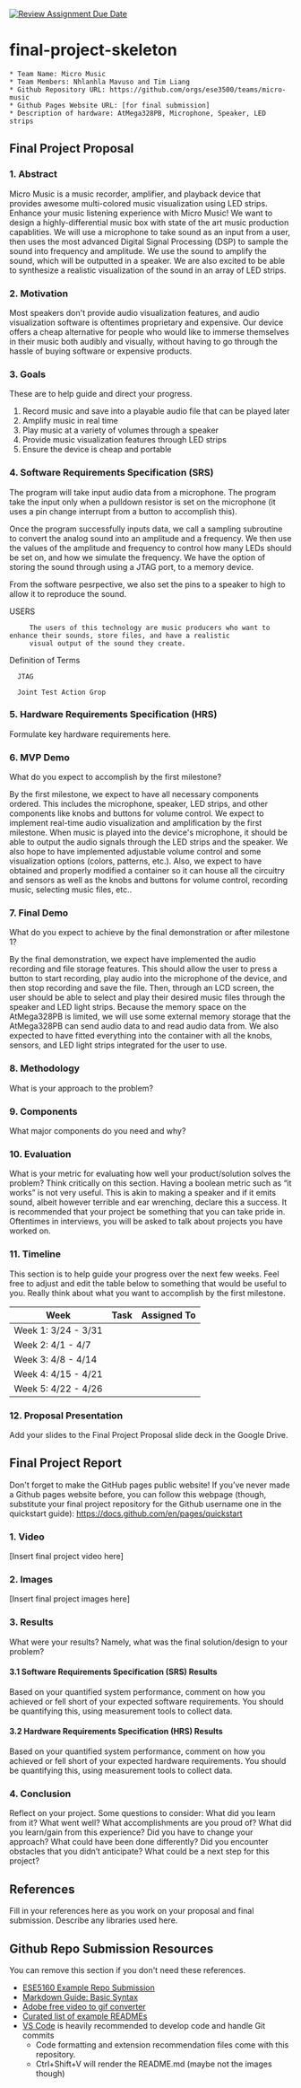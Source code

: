 [![Review Assignment Due Date](https://classroom.github.com/assets/deadline-readme-button-24ddc0f5d75046c5622901739e7c5dd533143b0c8e959d652212380cedb1ea36.svg)](https://classroom.github.com/a/2TmiRqwI)
# final-project-skeleton

    * Team Name: Micro Music
    * Team Members: Nhlanhla Mavuso and Tim Liang
    * Github Repository URL: https://github.com/orgs/ese3500/teams/micro-music
    * Github Pages Website URL: [for final submission]
    * Description of hardware: AtMega328PB, Microphone, Speaker, LED strips

## Final Project Proposal

### 1. Abstract

Micro Music is a music recorder, amplifier, and playback device that provides awesome multi-colored music visualization using LED strips. Enhance your music listening experience with Micro Music! We want to design a highly-differential music box with state of the art music production capablities.  We will use a microphone to take sound as an input from a user, then uses the most advanced Digital Signal Processing (DSP) to sample the sound into frequency and amplitude. We use the sound to amplify the sound, which will be outputted in a speaker. We are also excited to be able to synthesize a realistic visualization of the sound in an array of LED strips.

### 2. Motivation

Most speakers don't provide audio visualization features, and audio visualization software is oftentimes proprietary and expensive. 
Our device offers a cheap alternative for people who would like to immerse themselves in their music both audibly and visually, 
without having to go through the hassle of buying software or expensive products.

### 3. Goals

These are to help guide and direct your progress.

<ol>
   <li>Record music and save into a playable audio file that can be played later</li>
   <li>Amplify music in real time</li>
   <li>Play music at a variety of volumes through a speaker</li>
   <li>Provide music visualization features through LED strips</li>
   <li>Ensure the device is cheap and portable</li>
</ol>

### 4. Software Requirements Specification (SRS)

The program will take input audio data from a microphone. The program take the input only when a 
pulldown resistor is set on the microphone (it uses a pin change interrupt from a button to accomplish this). 

Once the program successfully inputs data, we call a sampling subroutine to convert the analog sound into 
an amplitude and a frequency. We then use the values of the amplitude and frequency to control how many LEDs should be set on,
and how we simulate the frequency. We have the option of storing the sound through using a JTAG port, to a memory device. 

From the software pesrpective, we also set the pins to a speaker to high to allow it to reproduce the sound.

 USERS 

         The users of this technology are music producers who want to enhance their sounds, store files, and have a realistic
         visual output of the sound they create. 

Definition of Terms
     
      JTAG 

      Joint Test Action Grop
         

      

### 5. Hardware Requirements Specification (HRS)

Formulate key hardware requirements here.

### 6. MVP Demo

What do you expect to accomplish by the first milestone?

By the first milestone, we expect to have all necessary components ordered. This includes the microphone, speaker, LED strips, and other components like knobs and buttons for volume control. 
We expect to implement real-time audio visualization and amplification by the first milestone. When music is played into the device's microphone, it should be able to output the audio signals through the LED strips and the speaker. We also hope to have implemented adjustable volume control and some visualization options (colors, patterns, etc.). Also, we expect to have obtained and properly modified a container so it can house all the circuitry and sensors as well as the knobs and buttons for volume control, recording music, selecting music files, etc..

### 7. Final Demo

What do you expect to achieve by the final demonstration or after milestone 1?

By the final demonstration, we expect have implemented the audio recording and file storage features. This should allow the user to press a button to start recording, play audio into the microphone of the device, and then stop recording and save the file. Then, through an LCD screen, the user should be able to select and play their desired music files through the speaker and LED light strips. Because the memory space on the AtMega328PB is limited, we will use some external memory storage that the AtMega328PB can send audio data to and read audio data from. We also expected to have fitted everything into the container with all the knobs, sensors, and LED light strips integrated for the user to use.  

### 8. Methodology

What is your approach to the problem?

### 9. Components

What major components do you need and why?

### 10. Evaluation

What is your metric for evaluating how well your product/solution solves the problem? Think critically on this section. Having a boolean metric such as “it works” is not very useful. This is akin to making a speaker and if it emits sound, albeit however terrible and ear wrenching, declare this a success.
It is recommended that your project be something that you can take pride in. Oftentimes in interviews, you will be asked to talk about projects you have worked on.

### 11. Timeline

This section is to help guide your progress over the next few weeks. Feel free to adjust and edit the table below to something that would be useful to you. Really think about what you want to accomplish by the first milestone.

| **Week**            | **Task** | **Assigned To**    |
|----------           |--------- |------------------- |
| Week 1: 3/24 - 3/31 |          |                    |
| Week 2: 4/1 - 4/7   |          |                    |
| Week 3: 4/8 - 4/14  |          |                    |
| Week 4: 4/15 - 4/21 |          |                    |
| Week 5: 4/22 - 4/26 |          |                    |

### 12. Proposal Presentation

Add your slides to the Final Project Proposal slide deck in the Google Drive.

## Final Project Report

Don't forget to make the GitHub pages public website!
If you’ve never made a Github pages website before, you can follow this webpage (though, substitute your final project repository for the Github username one in the quickstart guide):  <https://docs.github.com/en/pages/quickstart>

### 1. Video

[Insert final project video here]

### 2. Images

[Insert final project images here]

### 3. Results

What were your results? Namely, what was the final solution/design to your problem?

#### 3.1 Software Requirements Specification (SRS) Results

Based on your quantified system performance, comment on how you achieved or fell short of your expected software requirements. You should be quantifying this, using measurement tools to collect data.

#### 3.2 Hardware Requirements Specification (HRS) Results

Based on your quantified system performance, comment on how you achieved or fell short of your expected hardware requirements. You should be quantifying this, using measurement tools to collect data.

### 4. Conclusion

Reflect on your project. Some questions to consider: What did you learn from it? What went well? What accomplishments are you proud of? What did you learn/gain from this experience? Did you have to change your approach? What could have been done differently? Did you encounter obstacles that you didn’t anticipate? What could be a next step for this project?

## References

Fill in your references here as you work on your proposal and final submission. Describe any libraries used here.

## Github Repo Submission Resources

You can remove this section if you don't need these references.

* [ESE5160 Example Repo Submission](https://github.com/ese5160/example-repository-submission)
* [Markdown Guide: Basic Syntax](https://www.markdownguide.org/basic-syntax/)
* [Adobe free video to gif converter](https://www.adobe.com/express/feature/video/convert/video-to-gif)
* [Curated list of example READMEs](https://github.com/matiassingers/awesome-readme)
* [VS Code](https://code.visualstudio.com/) is heavily recommended to develop code and handle Git commits
  * Code formatting and extension recommendation files come with this repository.
  * Ctrl+Shift+V will render the README.md (maybe not the images though)
